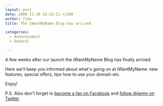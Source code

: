 ```yaml
---
layout: post
date: 2008-12-20 15:52:11 +1200
author: Timo
title: The iWantMyName Blog has arrived

categories:
  - Announcement
  - General

---
```


A few weeks after our launch the iWantMyName Blog has finally arrived.

Here we'll keep you informed about what's going on at iWantMyName: new features, special offers, tips how to use your domain etc.

Enjoy!

P.S. Also don't forget to [become a fan on Facebook](http://www.new.facebook.com/pages/iWantMyName-International-domain-name-registration/97823890470) and [follow @iwmn on Twitter](http://twitter.com/iwmn).
